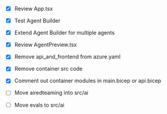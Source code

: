 - [x] Review App.tsx
- [x] Test Agent Builder
- [x] Extend Agent Builder for multiple agents
- [x] Review AgentPreview.tsx
- [x] Remove api_and_frontend from azure.yaml
- [x] Remove container src code
- [x] Comment out container modules in main.bicep or api.bicep
- [ ] Move airedteaming into src/ai
- [ ] Move evals to src/ai

